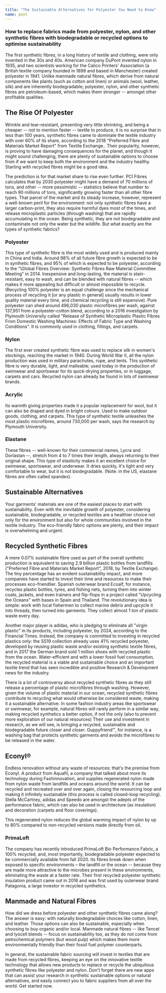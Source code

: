 ```yaml
---
title: "The Sustainable Alternatives for Polyester You Need to Know"
name: post
---
```


### How to replace fabrics made from polyester, nylon, and other synthetic fibres with biodegradable or recycled options to optimise sustainability

The first synthetic fibres, in a long history of textile and clothing, were only invented in the 30s and 40s. American company DuPont invented nylon in 1935, and two scientists working for the Calico Printers' Association (a British textile company founded in 1899 and based in Manchester) created polyester in 1941. Unlike manmade natural fibres, which derive from natural components like plants (such as cotton and linen) or animals (wool, leather, silk) and are inherently biodegradable; polyester, nylon, and other synthetic fibres are petroleum-based, which makes them stronger -- amongst other profitable qualities.

## The Rise Of Polyester

Wrinkle and tear-resistant, presenting very little shrinking, and being a cheaper -- not to mention faster -- textile to produce, it is no surprise that in less than 100 years, synthetic fibres came to dominate the textile industry with over 60% of its share, according to the 2018 \"Preferred Fibre and Materials Market Report\" from Textile Exchange.. Their popularity, however, is proving to have damaging consequences for the planet, and though it might sound challenging, there are plenty of sustainable options to choose from if we want to keep both the environment and the industry healthy. Starting with recycled fibres might be a good idea.

The prediction is for that market share to rise even further. PCI Fibres calculates that by 2030 polyester might have a demand of 70 millions of tons, and other -- more pessimistic -- statistics believe that number to reach 90 millions of tons,  significantly growing faster than all other fibre types. That parcel of the market and its steady increase, however, represent a well-known peril for the environment: not only synthetic fibres have a larger carbon-print, they also require harmful dyes most of the times, and release microplastic particles (through washing) that are rapidly accumulating in the ocean. Being synthetic, they are not biodegradable and contaminate not only the water but the wildlife. But what exactly are the types of synthetic fabrics?

### Polyester

This type of synthetic fibre is the most widely used and is produced mainly in China and India. Around 98% of all future fibre growth is expected to be in synthetic fibres, and 95% of which is expected to be polyester, according to the "\Global Fibres Overview: Synthetic Fibres Raw Material Committee Meeting\" in 2014. Inexpensive and long-lasting, the material is stain-resistant, easy to wash, and can be blended with natural fibres -- which makes it more appealing but difficult or almost impossible to recycle. (Recycling 100% polyester is an equal challenge since the mechanical process of recycling it [or any plastic in general] usually results in lower quality material every time, and chemical recycling is still expensive). Pure polyester can shed around 496,030 plastic microfibres per wash, against 137,951 from a polyester-cotton blend, according to a 2016 investigation by Plymouth University called \"Release of Synthetic Microplastic Plastic Fibres From Domestic Washing Machines: Effects of Fabric Type and Washing Conditions\". It is commonly used in clothing, fillings, and carpets.

### Nylon

The first ever created synthetic fibre was used to replace silk in women's stockings, reaching the market in 1940. During World War II, all the nylon production was used in military parachutes, rope, and tents. This synthetic fibre is very durable, light, and malleable; used today in the production of swimwear and sportswear for its quick-drying properties, or in luggage, carpets and cars. Recycled nylon can already be found in lots of swimwear brands.

### Acrylic

Its warmth giving properties made it a popular replacement for wool, but it can also be draped and dyed in bright colours. Used to make outdoor goods, clothing, and carpets. This type of synthetic textile unleashes the most plastic microfibres, around 730,000 per wash, says the research by Plymouth University.

### Elastane

These fibres -- well-known for their commercial names, Lycra and Dorlastan --, stretch from 4 to 7 times their length, always returning to their original shape. This type of elasticity makes it an excellent choice for swimwear, sportswear, and underwear. It dries quickly, it's light and very comfortable to wear, but it is not biodegradable. (Note: in the US, elastane fibres are often called spandex).

## Sustainable Alternatives

Your garments' materials are one of the easiest places to start with sustainability. Even with the inevitable growth of polyester, considering sustainable, biodegradable, or recycled textiles are a healthier choice not only for the environment but also for whole communities involved in the textile industry. The eco-friendly fabric options are plenty, and their impact is overwhelming and urgent.

## Recycled Synthetic Fibres

A mere 0.07% sustainable fibre used as part of the overall synthetic production is equivalent to saving 2.9 billion plastic bottles from landfills ("Preferred Fibre and Materials Market Report", 2018, by Textile Exchange). The tiny percentage has an evident sustainability impact, and more companies have started to invest their time and resources to make their processes eco-friendlier. Spanish outerwear brand Ecoalf, for instance, recycles plastic bottles, tyres, and fishing nets, turning them into winter coats, jackets, and even trainers and flip-flops in a project called "Upcycling the Oceans" with bases in Spain and Thailand. The revolutionary idea is simple: work with local fishermen to collect marine debris and upcycle it into threads, then turned into garments. They collect almost 1 ton of plastic waste every day.

Another major player is adidas, who is pledging to eliminate all "virgin plastic" in its products, including polyester, by 2024, according to the Financial Times. Instead, the company is committed to investing in recycled plastics only: the SS19 collection already uses 41% recycled polyester, developed by reusing plastic waste and/or existing synthetic textile fibres, and in 2017 the German brand sold 1 million shoes with recycled plastic from the ocean. Water-efficient and with a lower fossil fuel consumption, the recycled material is a viable and sustainable choice and an important textile trend that has seen incredible and positive Research & Development news for the industry.

There is a lot of controversy about recycled synthetic fibres as they still release a percentage of plastic microfibres through washing. However, given the volume of plastic material in our ocean, recycled synthetic fibres contribute to recycling what would otherwise be considered waste, making it a sustainable alternative. In some fashion industry areas like sportswear or swimwear, for example, natural fibres will rarely perform in a similar way, making recycled synthetics a better option, if not the only (also to prevent more exploration of our natural resources) Their use and investment in research, as we will see, is bringing a recycled, sustainable and biodegradable future closer and closer. Guppyfriend™, for instance, is a washing bag that protects synthetic garments and avoids the microfibres to be released in the water.

## Econyl®

Endless renovation without any waste of resources: that's the premise from Econyl. A product from Aquafil, a company that talked about more its technology during Fashinnovation, and supplies regenerated nylon made from nylon waste from landfills and oceans around the world. It can be recycled and recreated over and over again, closing the resourcing loop and making it infinitely sustainable (this process is called closed-loop recycling). Stella McCartney, adidas and Speedo are amongst the adepts of the performance fabric, which can also be used in architecture (as insulation) and decoration (carpets and floor coverings).

This regenerated nylon reduces the global warming impact of nylon by up to 80% compared to non-recycled versions made directly from oil.

### PrimaLoft

The company has recently introduced PrimaLoft Bio Performance Fabric, a 100% recycled, and, most importantly, biodegradable polyester expected to be commercially available from fall 2020. Its fibres break down when exposed to specific environments – the landfill or the ocean -- because they are made more attractive to the microbes present in these environments, eliminating the waste at a faster rate. Their first recycled polyester synthetic insulation product came out in 2016 and was first used by outerwear brand Patagonia, a large investor in recycled synthetics.

## Manmade and Natural Fibres

How did we dress before polyester and other synthetic fibres came along? The answer is easy: with naturally biodegradable choices like cotton, linen, and leather. Those options can also be sustainable, especially when choosing to buy organic and/or local. Manmade natural fibres -- like Tencel and lyocell blends -- focus on sustainability too, as they do not come from petrochemical polymers (but wood pulp) which makes them more environmentally friendly than their fossil fuel polymer counterparts.

In general, the sustainable fabric sourcing will invest in textiles that are made from recycled fibres, keeping an eye on the innovative textile technology that allows new products to replace or recycle the ubiquitous synthetic fibres like polyester and nylon. Don't forget there are new apps that can assist your research in synthetic sustainable options or natural alternatives, and easily connect you to fabric suppliers from all over the world. Get started now.
